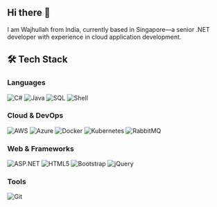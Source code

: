 ## Hi there 👋
I am Wajhullah from India, currently based in Singapore—a senior .NET developer with experience in cloud application development.

## 🛠️ Tech Stack

### **Languages**
![C#](https://img.shields.io/badge/C%23-239120?logo=c-sharp&logoColor=white)
![Java](https://img.shields.io/badge/Java-ED8B00?logo=openjdk&logoColor=white)
![SQL](https://img.shields.io/badge/SQL-4479A1?logo=postgresql&logoColor=white)
![Shell](https://img.shields.io/badge/Shell_Script-121011?logo=gnu-bash&logoColor=white)

### **Cloud & DevOps**
![AWS](https://img.shields.io/badge/AWS-232F3E?logo=amazon-aws&logoColor=white)
![Azure](https://img.shields.io/badge/Azure-0089D6?logo=microsoft-azure&logoColor=white)
![Docker](https://img.shields.io/badge/Docker-2496ED?logo=docker&logoColor=white)
![Kubernetes](https://img.shields.io/badge/Kubernetes-326CE5?logo=kubernetes&logoColor=white)
![RabbitMQ](https://img.shields.io/badge/RabbitMQ-FF6600?logo=rabbitmq&logoColor=white)

### **Web & Frameworks**
![ASP.NET](https://img.shields.io/badge/ASP.NET-512BD4?logo=.net&logoColor=white)
![HTML5](https://img.shields.io/badge/HTML5-E34F26?logo=html5&logoColor=white)
![Bootstrap](https://img.shields.io/badge/Bootstrap-7952B3?logo=bootstrap&logoColor=white)
![jQuery](https://img.shields.io/badge/jQuery-0769AD?logo=jquery&logoColor=white)

### **Tools**
![Git](https://img.shields.io/badge/Git-F05032?logo=git&logoColor=white)

<!--
**wajhullah/wajhullah** is a ✨ _special_ ✨ repository because its `README.md` (this file) appears on your GitHub profile.

Here are some ideas to get you started:

- 🔭 I’m currently working on ...
- 🌱 I’m currently learning ...
- 👯 I’m looking to collaborate on ...
- 🤔 I’m looking for help with ...
- 💬 Ask me about ...
- 📫 How to reach me: ...
- 😄 Pronouns: ...
- ⚡ Fun fact: ...
-->
